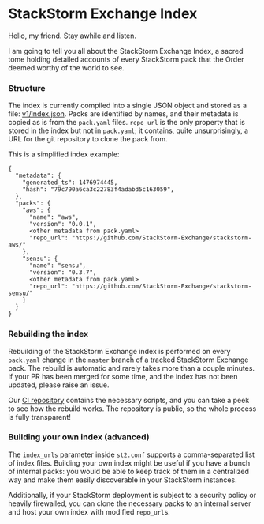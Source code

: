 # StackStorm Exchange Index

Hello, my friend. Stay awhile and listen.

I am going to tell you all about the StackStorm Exchange Index, a sacred tome
holding detailed accounts of every StackStorm pack that the Order deemed
worthy of the world to see.

### Structure

The index is currently compiled into a single JSON object and stored as a file:
[v1/index.json](https://github.com/StackStorm-Exchange/index/blob/master/v1/index.json).
Packs are identified by names, and their metadata is copied as is from the
`pack.yaml` files. `repo_url` is the only property that is stored in the index
but not in `pack.yaml`; it contains, quite unsurprisingly, a URL for the git
repository to clone the pack from.

This is a simplified index example:

```
{
  "metadata": {
    "generated_ts": 1476974445,
    "hash": "79c790a6ca3c22783f4adabd5c163059",
  },
  "packs": {
    "aws": {
      "name": "aws",
      "version": "0.0.1",
      <other metadata from pack.yaml>
      "repo_url": "https://github.com/StackStorm-Exchange/stackstorm-aws/"
    },
    "sensu": {
      "name": "sensu",
      "version": "0.3.7",
      <other metadata from pack.yaml>
      "repo_url": "https://github.com/StackStorm-Exchange/stackstorm-sensu/"
    }
  }
}
```

### Rebuilding the index

Rebuilding of the StackStorm Exchange index is performed on every `pack.yaml`
change in the `master` branch of a tracked StackStorm Exchange pack. The
rebuild is automatic and rarely takes more than a couple minutes. If your PR
has been merged for some time, and the index has not been updated, please
raise an issue.

Our [CI repository](https://github.com/StackStorm-Exchange/ci) contains the
necessary scripts, and you can take a peek to see how the rebuild works.
The repository is public, so the whole process is fully transparent!

### Building your own index (advanced)

The `index_urls` parameter inside `st2.conf` supports a comma-separated list
of index files. Building your own index might be useful if you have a bunch
of internal packs: you would be able to keep track of them in a centralized
way and make them easily discoverable in your StackStorm instances.

Additionally, if your StackStorm deployment is subject to a security policy
or heavily firewalled, you can clone the necessary packs to an internal
server and host your own index with modified `repo_url`s.
